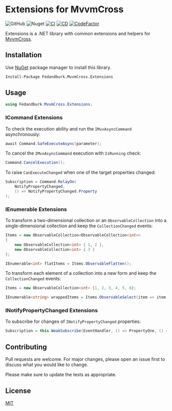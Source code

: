 # Extensions for MvvmCross
![GitHub](https://img.shields.io/github/license/fedandburk/net-mvvmcross-extensions.svg)
![Nuget](https://img.shields.io/nuget/v/Fedandburk.MvvmCross.Extensions.svg)
[![CI](https://github.com/fedandburk/net-mvvmcross-extensions/actions/workflows/ci.yml/badge.svg)](https://github.com/fedandburk/net-mvvmcross-extensions/actions/workflows/ci.yml)
[![CD](https://github.com/fedandburk/net-mvvmcross-extensions/actions/workflows/cd.yml/badge.svg)](https://github.com/fedandburk/net-mvvmcross-extensions/actions/workflows/cd.yml)
[![CodeFactor](https://www.codefactor.io/repository/github/fedandburk/net-mvvmcross-extensions/badge)](https://www.codefactor.io/repository/github/fedandburk/net-mvvmcross-extensions)

Extensions is a .NET library with common extensions and helpers for [MvvmCross](https://github.com/MvvmCross/MvvmCross).

## Installation

Use [NuGet](https://www.nuget.org) package manager to install this library.

```bash
Install-Package Fedandburk.MvvmCross.Extensions
```

## Usage
```cs
using Fedandburk.MvvmCross.Extensions;
```

### ICommand Extensions
To check the execution ability and run the `IMvxAsyncCommand` asynchronously:

```cs
await Command.SafeExecuteAsync(parameter);
```

To cancel the `IMvxAsyncCommand` execution with `IsRunning` check:

```cs
Command.CancelExecution();
```

To raise `CanExecuteChanged` when one of the target properties changed:

```cs
Subscription = Command.RelayOn(
    NotifyPropertyChanged,
    () => NotifyPropertyChanged.Property
);
```

### IEnumerable Extensions
To transform a two-dimensional collection or an `ObservableCollection` into a single-dimensional collection and keep the `CollectionChanged` events:

```cs
Items = new ObservableCollection<ObservableCollection<int>>
{
    new ObservableCollection<int> { 1, 2 },
    new ObservableCollection<int> { 3 }
};

IEnumerable<int> flatItems = Items.ObservableFlatten();
```

To transform each element of a collection into a new form and keep the `CollectionChanged` events:

```cs
Items = new ObservableCollection<int> {1, 2, 3, 4, 5, 6};

IEnumerable<string> wrappedItems = Items.ObservableSelect(item => item.ToString());
```

### INotifyPropertyChanged Extensions
To subscribe for changes of `INotifyPropertyChanged` properties:

```cs
Subscription = this.WeakSubscribe(EventHandler, () => PropertyOne, () => PropertyTwo);
```

## Contributing
Pull requests are welcome. For major changes, please open an issue first to discuss what you would like to change.

Please make sure to update the tests as appropriate.

## License
[MIT](https://choosealicense.com/licenses/mit/)
